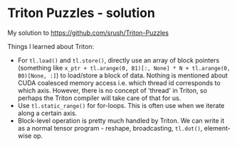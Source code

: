 # Triton Puzzles - solution

My solution to https://github.com/srush/Triton-Puzzles

Things I learned about Triton:
- For `tl.load()` and `tl.store()`, directly use an array of block pointers (something like `x_ptr + tl.arange(0, B1)[:, None] * N + tl.arange(0, B0)[None, :]`) to load/store a block of data. Nothing is mentioned about CUDA coalesced memory access i.e. which thread id corresponds to which axis. However, there is no concept of 'thread' in Triton, so perhaps the Triton compiler will take care of that for us.
- Use `tl.static_range()` for for-loops. This is often use when we iterate along a certain axis.
- Block-level operation is pretty much handled by Triton. We can write it as a normal tensor program - reshape, broadcasting, `tl.dot()`, element-wise op.

